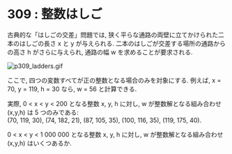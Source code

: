 # 309 : 整数はしご

古典的な「はしごの交差」問題では, 狭く平らな通路の両壁に立てかけられた二本のはしごの長さ x と y が与えられる. 二本のはしごが交差する場所の通路からの高さ h がさらに与えられ, 通路の幅 w を求めることが要求される.

![p309\_ladders.gif](https://projecteuler.net/project/images/p309_ladders.gif)

ここで, 四つの変数すべてが正の整数となる場合のみを対象にする. 例えば, x = 70, y = 119, h = 30 なら, w = 56 と計算できる.

実際, 0 &lt; x &lt; y &lt; 200 となる整数 x, y, h に対し, w が整数解となる組み合わせ \(x,y,h\) は 5 つのみである:  
\(70, 119, 30\), \(74, 182, 21\), \(87, 105, 35\), \(100, 116, 35\), \(119, 175, 40\).

0 &lt; x &lt; y &lt; 1 000 000 となる整数 x, y, h に対し, w が整数解となる組み合わせ \(x,y,h\) はいくつあるか.

